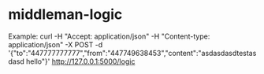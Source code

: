# middleman-logic

Example:
 curl -H "Accept: application/json" -H "Content-type: application/json" -X POST -d '{"to":"447777777777","from":"447749638453","content":"asdasdasdtestasdasd hello"}' http://127.0.0.1:5000/logic

